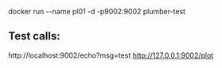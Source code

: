 docker run --name pl01 -d -p9002:9002 plumber-test

## Test calls:
http://localhost:9002/echo?msg=test
http://127.0.0.1:9002/plot
